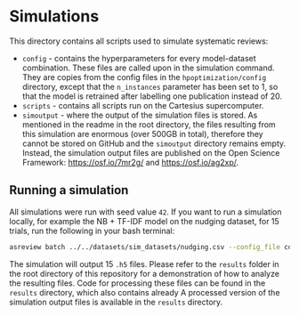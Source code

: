 Simulations
================

This directory contains all scripts used to simulate systematic reviews:

  - `config` - contains the hyperparameters for every model-dataset
    combination. These files are called upon in the simulation command.
    They are copies from the config files in the `hpoptimization/config`
    directory, except that the `n_instances` parameter has been set to
    1, so that the model is retrained after labelling one publication
    instead of 20.
  - `scripts` - contains all scripts run on the Cartesius supercomputer.
  - `simoutput` - where the output of the simulation files is stored. As
    mentioned in the readme in the root directory, the files resulting
    from this simulation are enormous (over 500GB in total), therefore
    they cannot be stored on GitHub and the `simoutput` directory
    remains empty. Instead, the simulation output files are published on
    the Open Science Framework: <https://osf.io/7mr2g/> and
    <https://osf.io/ag2xp/>.

## Running a simulation

All simulations were run with seed value `42`. If you want to run a
simulation locally, for example the NB + TF-IDF model on the nudging
dataset, for 15 trials, run the following in your bash terminal:

``` bash
asreview batch ../../datasets/sim_datasets/nudging.csv --config_file config/one/BCTD/nb_max_double_tfidf-nudging.ini --state_file simoutput/one/BCTD/nudging/results.h5 -r 15 --init_seed 42
```

The simulation will output 15 `.h5` files. Please refer to the `results`
folder in the root directory of this repository for a demonstration of
how to analyze the resulting files. Code for processing these files can
be found in the `results` directory, which also contains already A
processed version of the simulation output files is available in the
`results` directory.
